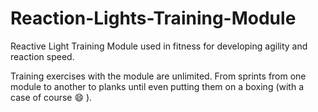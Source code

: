 # Reaction-Lights-Training-Module
Reactive Light Training Module used in fitness for developing agility and reaction speed.

Training exercises with the module are unlimited. From sprints from one module to another to planks until even putting them on a boxing (with a case of course 😄 ).


